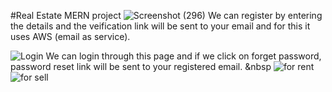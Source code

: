 #Real Estate MERN project
![Screenshot (296)](https://user-images.githubusercontent.com/85643531/230178503-6ea12b36-a9a7-49d7-a499-41217cdc7069.png)
We can register by entering the details and the veification link will be sent to your email and for this it uses AWS (email as service).

![Login](https://user-images.githubusercontent.com/85643531/230177627-11215978-a871-4a66-8c47-25f87b171199.png)
We can login through this page and if we click on forget password, password reset link will be sent to your registered email.
&nbsp
![for rent](https://user-images.githubusercontent.com/85643531/230179785-a395bd9a-b47d-4389-a840-57293b700377.png)
![for sell](https://user-images.githubusercontent.com/85643531/230179912-e47589e0-6ae0-46f4-a139-5e5a5f77a1f5.png)

